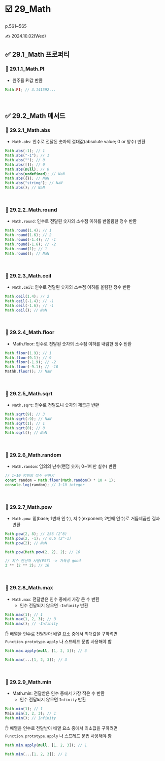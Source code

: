 # ☑️ 29_Math

p.561~565

✍️ 2024.10.02(Wed)

## ✅ 29.1_Math 프로퍼티

### 🔸 29.1.1_Math.PI

- 원주율 PI값 반환

```jsx
Math.PI; // 3.141592...
```

<br/>

## ✅ 29.2_Math 메서드

### 🔸 29.2.1_Math.abs

- `Math.abs`: 인수로 전달된 숫자의 절대값(absolute value; 0 or 양수) 반환

```jsx
Math.abs(-1); // 1
Math.abs("-1"); // 1
Math.abs(""); // 0
Math.abs([]); // 0
Math.abs(null); // 0
Math.abs(undefined); // NaN
Math.abs({}); // NaN
Math.abs("string"); // NaN
Math.abs(); // NaN
```

<br/>

### 🔸 29.2.2_Math.round

- `Math.round`: 인수로 전달된 숫자의 소수점 이하를 반올림한 정수 반환

```jsx
Math.round(1.4); // 1
Math.round(1.6); // 2
Math.round(-1.4); // -1
Math.round(-1.6); // -2
Math.round(1); // 1
Math.round(); // NaN
```

<br/>

### 🔸 29.2.3_Math.ceil

- `Math.ceil`: 인수로 전달된 숫자의 소수점 이하를 올림한 정수 반환

```jsx
Math.ceil(1.4); // 2
Math.ceil(-1.4); // -1
Math.ceil(-1.6); // -1
Math.ceil(); // NaN
```

<br/>

### 🔸 29.2.4_Math.floor

- Math.floor: 인수로 전달된 숫자의 소수점 이하를 내림한 정수 반환

```jsx
Math.floor(1.9); // 1
Math.floor(9.1); // 9
Math.floor(-1.9); // -2
Math.floor(-9.1); // -10
Mathh.floor(); // NaN
```

<br/>

### 🔸 29.2.5_Math.sqrt

- `Math.sqrt`: 인수로 전달도니 숫자의 제곱근 반환

```jsx
Math.sqrt(9); // 3
Math.sqrt(-9); // NaN
Math.sqrt(1); // 1
Math.sqrt(0); // 0
Math.sqrt(); // NaN
```

<br/>

### 🔸 29.2.6_Math.random

- `Math.random`: 임의의 난수(랜덤 숫자; 0~1미만 실수) 반환

```jsx
// 1~10 범위의 정수 구하기
const random = Math.floor(Math.random() * 10 + 1);
console.log(random); // 1~10 integer
```

<br/>

### 🔸 29.2.7_Math.pow

- `Math.pow`: 밑(base; 1번째 인수), 지수(exponent; 2번째 인수)로 거듭제곱한 결과 반환

```jsx
Math.pow(2, 8); // 256 (2^8)
Math.pow(2, -1); // 0.5 (2^-1)
Math.pow(2); // NaN

Math.pow(Math.pow(2, 2), 2); // 16

// 지수 연산자 사용(ES7) -> 가독성 good
2 ** (2 ** 2); // 16
```

<br/>

### 🔸 29.2.8_Math.max

- `Math.max`: 전달받은 인수 중에서 가장 큰 수 반환
  - 인수 전달되지 않으면 `-Infinity` 반환

```jsx
Math.max(1); // 1
Math.max(1, 2, 3); // 3
Math.max(); // -Infinity
```

✋ 배열을 인수로 전달받아 배열 요소 중에서 최대값을 구하려면 `Function.prototype.apply` 나 스프레드 문법 사용해야 함

```jsx
Math.max.apply(null, [1, 2, 3]); // 3

Math.max(...[1, 2, 3]); // 3
```

<br/>

### 🔸 29.2.9_Math.min

- Math.min: 전달받은 인수 중에서 가장 작은 수 반환
  - 인수 전달되지 않으면 `Infinity` 반환

```jsx
Math.min(1); // 1
Main.min(1, 2, 3); // 1
Math.min(); // Infinity
```

✋ 배열을 인수로 전달받아 배열 요소 중에서 최소값을 구하려면 `Function.prototype.apply` 나 스프레드 문법 사용해야 함

```jsx
Math.min.apply(null, [1, 2, 3]); // 1

Math.min(...[1, 2, 3]); // 1
```
